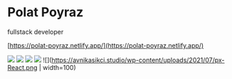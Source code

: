# Polat Poyraz

fullstack developer

[https://polat-poyraz.netlify.app/](https://polat-poyraz.netlify.app/)

<!-- languages -->
![](https://upload.wikimedia.org/wikipedia/commons/thumb/9/99/Unofficial_JavaScript_logo_2.svg/35px-Unofficial_JavaScript_logo_2.svg.png)
![](https://miro.medium.com/max/35/1*TpbxEQy4ckB-g31PwUQPlg.png)
![](https://upload.wikimedia.org/wikipedia/commons/thumb/9/95/Vue.js_Logo_2.svg/40px-Vue.js_Logo_2.svg.png)
![](https://upload.wikimedia.org/wikipedia/commons/thumb/4/47/React.svg/40px-React.svg.png)
![](https://avnikasikci.studio/wp-content/uploads/2021/07/px-React.png | width=100)